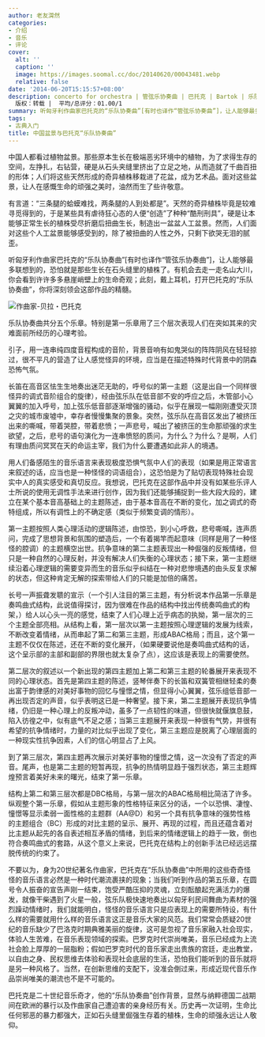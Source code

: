 ```yaml
---
author: 老友潸然
categories:
- 介绍
- 音乐
- 评论
cover:
  alt: ''
  caption: ''
  image: https://images.soomal.cc/doc/20140620/00043481.webp
  relative: false
date: '2014-06-20T15:15:57+08:00'
description: concerto for orchestra | 管弦乐协奏曲 | 巴托克 | Bartok | 乐队协奏曲 | 源自：中国音乐学网 |
  版权：转载 |  平均/总评分：01.00/1
summary: 听匈牙利作曲家巴托克的“乐队协奏曲”[有时也译作“管弦乐协奏曲”]，让人能够最多联想到的，恐怕就是那些生长在石头缝里的植株了。有机会去走一走名山大川，你会看到许许多多悬崖峭壁上的生命奇观；此刻，戴上耳机，打开巴托克的“乐队协奏曲”，你将深刻领会这部作品的精髓……
tags:
- 古典入门
title: 中国盆景与巴托克“乐队协奏曲”
---
```


中国人都看过植物盆景。那些原本生长在极端恶劣环境中的植物，为了求得生存的空间，左挣扎，右钻营，硬是从石头夹缝里挤出了立足之地，从而造就了千曲百扭的形体；人们将这些天然形成的奇异植株移栽进了花盆，成为艺术品。面对这些盆景，让人在感慨生命的顽强之美时，油然而生了些许敬意。

有言道：“三条腿的蛤蟆难找，两条腿的人到处都是”。天然的奇异植株毕竟是较难寻觅得到的，于是某些具有虐待狂心态的人便“创造”了种种“酷刑刑具”，硬是让本能够正常生长的植株受尽折磨后扭曲生长，制造出一盆盆人工盆景。然而，人们面对这些个人工盆景能够感受到的，除了被扭曲的人性之外，只剩下欲哭无泪的腻歪。

听匈牙利作曲家巴托克的“乐队协奏曲”[有时也译作“管弦乐协奏曲”]，让人能够最多联想到的，恐怕就是那些生长在石头缝里的植株了。有机会去走一走名山大川，你会看到许许多多悬崖峭壁上的生命奇观；此刻，戴上耳机，打开巴托克的“乐队协奏曲”，你将深刻领会这部作品的精髓。　

![作曲家-贝拉・巴托克](https://images.soomal.cc/doc/20140620/00043480.webp)





乐队协奏曲共分五个乐章。特别是第一乐章用了三个层次表现人们在突如其来的灾难面前所经历的心理考验。

引子，用一连串纯四度音程构成的音阶，背景音响有如鬼哭似的阵阵阴风在轻轻掠过，很不平凡的营造了让人感觉怪异的环境，应当是在描述特殊时代背景中的阴森恐怖气氛。

长笛在高音区怯生生地奏出迷茫无助的，呼号似的第一主题（这是出自一个同样很怪异的调式音阶组合的旋律），经由弦乐队在低音部不安的呼应之后，木管部小心翼翼的加入呼号，加上弦乐低音部逐渐增强的骚动，似乎在展现一幅刚刚遭受灭顶之灾的城市废墟中，幸存者慢慢集聚的景象。突然，弦乐队在高音区发出了被挤压出来的嘶喊，带着哭腔，带着悲愤；一声悲号，喊出了被挤压的生命那顽强的求生欲望，之后，悲号的语句演化为一连串愤怒的质问，为什么？为什么？是啊，人们有理由质问冥冥在天的命运主宰，我们为什么要遭遇如此非人的境遇。

用人们备感陌生的音乐语言来表现极度恐惧气氛中人们的表现（如果是用正常语言来叙述的话，应当也是一种怪怪的词语组合），这恐怕是为了贴切表现特殊社会现实中人的真实感受和真切反应。我想说，巴托克在这部作品中并没有如某些乐评人士所说的使用无调性手法来进行创作，因为我们还能够捕捉到一些大段大段的，建立在某个基本音高基础上的主题陈述，由于基本音高在不断的变化，加之调式的奇特组成，所以有调性上的不确定感（类似于频繁变调的情形）。

第一主题按照人类心理活动的逻辑陈述，由惊恐，到小心呼救，悲号嘶喊，连声质问，完成了思想背景和氛围的塑造后，一个有着揭竿而起意味（同样是用了一种怪怪的腔调）的主题横空出世。抗争意味的第二主题表现出一种倔强的反叛情绪，但只是一种自然的心理反射，并没有解决人们失衡的心理状态；接下来，第一主题继续沿着心理逻辑的需要变异而生的音乐似乎纠结在一种对悲惨境遇的由头反复求解的状态，但这种肯定无解的探索带给人们的只能是加倍的痛苦。

长号一声振聋发聩的宣示（一个引人注目的第三主题，有分析说本作品第一乐章是奏鸣曲式结构，此说值得探讨，因为很难在作品的结构中找出传统奏鸣曲式的构架，）给人以心头一亮的感觉，结束了人们心理上近乎病态的执拗，第一层次的三个主题全部亮相。从结构上看，第一层次以第一主题按照心理逻辑的发展为线索，不断改变着情绪，从而串起了第二和第三主题，形成ABAC格局；而且，这个第一主题不仅仅在陈述，还在不断的变化展开，（如果硬要说他是奏鸣曲式结构的话，这个呈示部的主部和副部的界限也就太复杂了点），这应该是表现上的需要使然。

第二层次的叙述以一个新出现的第四主题加上第二和第三主题的轮番展开来表现不同的心理状态。首先是第四主题的陈述，竖琴伴奏下的长笛和双簧管相继轻柔的奏出富于韵律感的对美好事物的回忆与憧憬之情，但显得小心翼翼，弦乐组低音部一再出现否定的声音，似乎表明这已是一种奢望。接下来，第二主题展开表现抗争情绪，仍旧是一种心理上的反叛冲动，虽多了一点韧性的味道，但很快就偃旗息鼓，陷入彷徨之中，似有底气不足之感；当第三主题展开来表现一种很有气势，并很有希望的抗争情绪时，力量的对比似乎出现了变化，第三主题应是脱离了心理层面的一种现实性抗争因素，人们的信心明显占了上风。

到了第三层次，第四主题再次展示对美好事物的憧憬之情，这一次没有了否定的声音。尾声，也是第二主题的短暂再现，抗争的热情明显趋于强烈状态，第三主题辉煌预言着美好未来的曙光，结束了第一乐章。

结构上第二和第三层次都是DBC格局，与第一层次的ABAC格局相比简洁了许多。纵观整个第一乐章，假如从主题形象的性格特征来区分的话，一个以恐惧、凄惶、憧憬等显示柔弱一面性格的主题群（AA@D）和另一个具有抗争意味的强势性格的主题组合（BC）形成的对比主题的呈示、展开、再现的过程，而且还蕴含着对比主题从起先的各自表述相互矛盾的情绪，到后来的情绪逻辑上的趋于一致，倒也符合奏鸣曲式的套路，从这个意义上来说，巴托克在结构上的创新手法已经远远摆脱传统的约束了。　

不要以为，身为20世纪著名作曲家，巴托克在“乐队协奏曲”中所用的这些奇奇怪怪的音乐语言必然是一种时代潮流裹挟的现象；当我们听到作品的第五乐章，在圆号令人振奋的宣告声刚一结束，饱受严酷压抑的灵魂，立刻酝酿起充满活力的爆发，就像干柴遇到了火星一般，弦乐队极快速地奏出以匈牙利民间舞曲为素材的强烈躁动情绪时，我们就能明白，怪怪的音乐语言只是应表现上的需要所特设，有什么样的需要就用什么样的音乐语言这正是音乐大家的风范。我们常常会质疑20世纪的音乐缺少了巴洛克时期典雅美丽的旋律，这可是忽视了音乐家融入社会现实，体验人生苦难，在音乐表现领域的探索。巴罗克时代崇尚唯美，音乐已经成为上流社会脸上厚厚的一层脂粉；假如巴罗克时代的音乐家走出贵族的宫廷，走出教堂，以自由之身、民权思维去体验和表现社会底层的生活，恐怕我们能听到的音乐就将是另一种风格了。当然，在创新思维的支配下，没准会倒过来，形成近现代音乐作品崇尚唯美的潮流也不是不可能的。

巴托克是二十世纪音乐奇才，他的“乐队协奏曲”创作背景，显然与纳粹德国二战期间在欧洲的暴行以及作曲家自己遭迫害的亲身经历有关。历史再一次证明，生命比任何邪恶的暴力都强大，正如石头缝里倔强生存着的植株，生命的顽强永远让人敬仰。